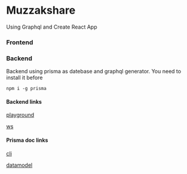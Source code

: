 # Muzzakshare
Using Graphql and Create React App
### Frontend


### Backend
Backend using prisma as datebase and graphql generator.
You need to install it before
```
npm i -g prisma
```

#### Backend links
[playground](https://eu1.prisma.sh/fabian-f24b98/muzzakshare/dev)

[ws](https://eu1.prisma.sh/fabian-f24b98/muzzakshare/dev)

#### Prisma doc links
[cli](https://www.prisma.io/docs/prisma-cli-and-configuration/cli-command-reference-xcv9/)

[datamodel](https://www.prisma.io/docs/data-model-and-migrations/data-model-knul/)
